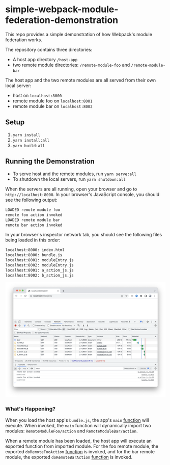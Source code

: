 # simple-webpack-module-federation-demonstration

This repo provides a simple demonstration of how Webpack's module federation works.

The repository contains three directories:

- A host app directory `/host-app`
- two remote module directories: `/remote-module-foo` and `/remote-module-bar`

The host app and the two remote modules are all served from their own local server:

- host on `localhost:8000`
- remote module foo on `localhost:8001`
- remote module bar on `localhost:8002`


## Setup

1. `yarn install`
2. `yarn install:all`
3. `yarn build:all`


## Running the Demonstration

- To serve host and the remote modules, run `yarn serve:all`
- To shutdown the local servers, run `yarn shutdown:all`

When the servers are all running, open your browser and go to `http://localhost:8000`. In your browser's JavaScript console, you should see the following output:

```
LOADED remote module foo
remote foo action invoked
LOADED remote module bar
remote bar action invoked
```

In your browser's inspector network tab, you should see the following files being loaded in this order:

```
localhost:8000: index.html
localhost:8000: bundle.js
localhost:8001: moduleEntry.js
localhost:8002: moduleEntry.js	
localhost:8001: a_action_js.js
localhost:8002: b_action_js.js
```

![JavaScript Console](./assets/images/console-output.png)

### What's Happening?

When you load the host app's `bundle.js`, the app's `main` [function](https://github.com/mlcohen/simple-webpack-module-federation-demonstration/blob/main/host-app/src/main.js) will execute. When invoked, the `main` function will dynamically import two modules: `RemoteModuleFoo/action` and `RemoteModuleBar/action`. 

When a remote module has been loaded, the host app will execute an exported function from imported module. For the foo remote module, the exported `doRemoteFooAction` [function](https://github.com/mlcohen/simple-webpack-module-federation-demonstration/blob/main/remote-module-foo/src/a/action.js) is invoked, and for the bar remote module, the exported `doRemoteBarAction` [function](https://github.com/mlcohen/simple-webpack-module-federation-demonstration/blob/main/remote-module-bar/src/b/action.js) is invoked.